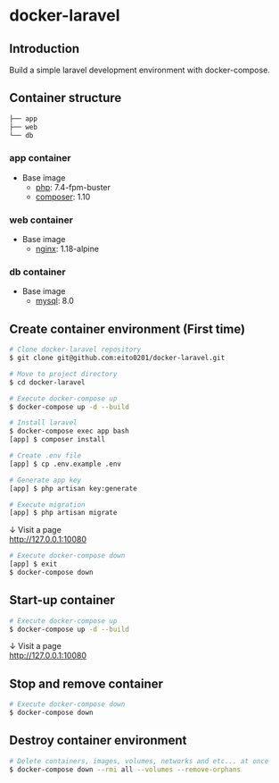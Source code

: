 # docker-laravel

## Introduction

Build a simple laravel development environment with docker-compose.

## Container structure

```bash
├── app
├── web
└── db
```

### app container

- Base image
  - [php](https://hub.docker.com/_/php): 7.4-fpm-buster
  - [composer](https://hub.docker.com/_/composer): 1.10

### web container

- Base image
  - [nginx](https://hub.docker.com/_/nginx): 1.18-alpine

### db container

- Base image
  - [mysql](https://hub.docker.com/_/mysql): 8.0



## Create container environment (First time)

```bash
# Clone docker-laravel repository
$ git clone git@github.com:eito0201/docker-laravel.git

# Move to project directory
$ cd docker-laravel

# Execute docker-compose up
$ docker-compose up -d --build

# Install laravel
$ docker-compose exec app bash
[app] $ composer install

# Create .env file
[app] $ cp .env.example .env

# Generate app key
[app] $ php artisan key:generate

# Execute migration
[app] $ php artisan migrate

```
↓ Visit a page \
http://127.0.0.1:10080

```bash
# Execute docker-compose down
[app] $ exit
$ docker-compose down
```

## Start-up container

```bash
# Execute docker-compose up
$ docker-compose up -d --build
```

↓ Visit a page \
http://127.0.0.1:10080

## Stop and remove container

```bash
# Execute docker-compose down
$ docker-compose down
```

## Destroy container environment

```bash
# Delete containers, images, volumes, networks and etc... at once
$ docker-compose down --rmi all --volumes --remove-orphans
```
